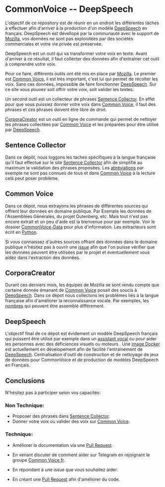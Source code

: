 CommonVoice -- DeepSpeech
=========================

L'objectif de ce repository est de réunir en un endroit les différentes tâches à effectuer afin d'arriver à la production d'un modèle [DeepSpeech] en français.
DeepSpeech est dévellopé par la communauté avec le support de [Mozilla], vos données ne sont pas exploiotées par des sociétés commerciales et votre vie privée est préservée.

DeepSpeech est un outil qui va transformer votre voix en texte. Avant d'arriver à ce résultat, il faut collecter des données afin d'entraîner cet outil à comprendre votre voix.

Pour ce faire, différents outils ont été mis en place par [Mozilla]. Le premier est [Common Voice], il est très important, c'est lui qui permet de récolter les voix. Sans ces données, impossible de faire fonctionner [DeepSpeech].
Sur ce site vous pouvez soit offrir votre voix, soit valider les textes.

Un second outil est un collecteur de phrases [Sentence Collector]. En effet pour que vous puissiez donner votre voix dans [Common Voice], il faut des phrases et ces phrases doivent être libre de droit.

[CorporaCreator] est un outil en ligne de commande qui permet de nettoyer les phrases collectées par [Common Voice] et les préparées pour être utilisé par [DeepSpeech]. 


## Sentence Collector

Dans ce dépôt, nous loggons les taches spécifiques à la langue française qu'il faut effectué sur le site [Sentence Collector] afin de simplifié au maximum la validation des phrases proposées.
Les [abréviations] par exemple ne sont pas connues de tous et dans [Common Voice] à la lecture celà peut poser problème.



## Common Voice

Dans ce dépot, nous extrayons les phrases de différentes sources qui offrent leur données en domaine publique.
Par Exemple les données de l'Assemblées Générales, du projet Gutenberg, etc.
Mais tout n'est pas encore extrait et un peu d'aide est la bienvenue pour par exemple. Voir le dossier [CommonVoice-Data] pour plus d'information. Les extracteurs sont écrit en [Python].

Si vous connaissez d'autres sources offrant des données dans le domaine publique n'hésitez pas à ouvrir une [issue] afin que l'on puisse vérifier que les données peuvent être utilisées par le projet et éventuellement vous aidez dans l'extraction des données.


## CorporaCreator

Durant ces derniers mois, les équipes de Mozilla se sont rendu compte que certaine donnée émanant de [Common Voice] posait des soucis à [DeepSpeech].
Dans ce dépot nous collectons les problèmes liés à la langue française afin d'améliorer la reconnaissance vocale. Par exemples, les [nombres] qui peuvent être assemblé différement.


## DeepSpeech

L'objectif final de ce dépot est évidement un modèle DeepSpeech français qui puissent être utilisé par exemple dans un [assistant vocal] ou pour aider les personnes avec des déficiences visuels ou moteurs .
Une [image Docker] est actuellement en dévelopement afin de facilité l'entrainement de [DeepSpeech].
Centralisation d'outil de construction et de nettoyage de jeux de données pour
CommonVoice et de production de modèles DeepSpeech en Français.


## Conclusions

N'hésitez pas à participer selon vos capacités:

### Non Technique:

- Proposer des phrases dans [Sentence Collector].
- Donner votre voix ou valider des voix sur [Common Voice].


### Technique:

- Améliorer la documentation via une [Pull Request].
- En venant discuter de comment aider sur Telegram en rejoignant le groupe [Common Voice fr].
- En répondant à une issue que vous souhaitez aider.
- En créant une [Pull Request] afin d'améliorer du code.

  [DeepSpeech]: <https://github.com/mozilla/DeepSpeech>
  [Mozilla]: <https://www.mozilla.org/fr/>
  [Common Voice]: <https://voice.mozilla.org/fr>
  [Sentence Collector]: <https://common-voice.github.io/sentence-collector/#/>
  [CorporaCreator]: <https://github.com/mozilla/CorporaCreator>
  [abréviations]: <https://github.com/Common-Voice/commonvoice-fr/issues/21>
  [CommonVoice-Data]: <https://github.com/Common-Voice/commonvoice-fr/tree/master/CommonVoice-Data>
  [Python]: <https://docs.python.org/fr/3/>
  [issue]: <https://github.com/Common-Voice/commonvoice-fr/issues/new>
  [nombres]: <https://github.com/mozilla/CorporaCreator/pull/87>
  [assistant vocal]: <https://fr.wikipedia.org/wiki/Assistant_personnel_intelligent>
  [image Docker]: <https://github.com/Common-Voice/commonvoice-fr/issues/24>
  [Pull Request]: <https://help.github.com/en/articles/about-pull-requests>
  [Common Voice fr]: <https://t.me/joinchat/A7h94U7VCFrCnXrDMff2Vw>
  


